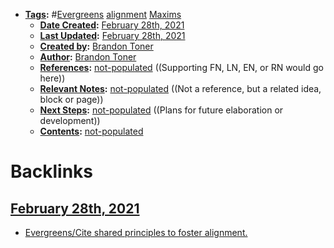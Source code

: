 - **[Tags](<../Tags.md>):** #[Evergreens](<../Evergreens.md>) [alignment](<../alignment.md>) [Maxims](<../Maxims.md>)
    - **[Date Created](<../Date Created.md>):** [February 28th, 2021](<../February 28th, 2021.md>)
    - **[Last Updated](<../Last Updated.md>):** [February 28th, 2021](<../February 28th, 2021.md>)
    - **[Created by](<../Created by.md>):** [Brandon Toner](<../Brandon Toner.md>)
    - **[Author](<../Author.md>):** [Brandon Toner](<../Brandon Toner.md>)
    - **[References](<../References.md>):** [not-populated](<../not-populated.md>) ((Supporting FN, LN, EN, or RN would go here))
    - **[Relevant Notes](<../Relevant Notes.md>):** [not-populated](<../not-populated.md>) ((Not a reference, but a related idea, block or page))
    - **[Next Steps](<../Next Steps.md>):** [not-populated](<../not-populated.md>) ((Plans for future elaboration or development))
    - **[Contents](<../Contents.md>):** [not-populated](<../not-populated.md>)

# Backlinks
## [February 28th, 2021](<February 28th, 2021.md>)
- [Evergreens/Cite shared principles to foster alignment.](<../Evergreens/Cite shared principles to foster alignment..md>)

